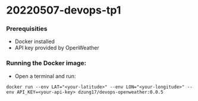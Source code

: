 # 20220507-devops-tp1

### Prerequisities
- Docker installed
- API key provided by OpenWeather

### Running the Docker image:
- Open a terminal and run:
```
docker run --env LAT="<your-latitude>" --env LON="<your-longitude>" --env API_KEY=<your-api-key> dzung17/devops-openweather:0.0.5
```
